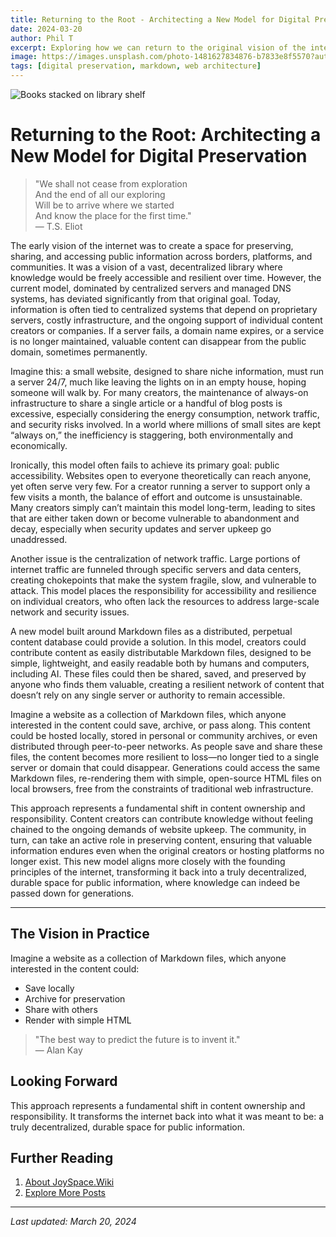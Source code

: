 ```yaml
---
title: Returning to the Root - Architecting a New Model for Digital Preservation
date: 2024-03-20
author: Phil T
excerpt: Exploring how we can return to the original vision of the internet as a decentralized library of knowledge through markdown-based content preservation.
image: https://images.unsplash.com/photo-1481627834876-b7833e8f5570?auto=format&fit=crop&q=80
tags: [digital preservation, markdown, web architecture]
---
```


![Books stacked on library shelf](https://images.unsplash.com/photo-1481627834876-b7833e8f5570?auto=format&fit=crop&q=80)

# Returning to the Root: Architecting a New Model for Digital Preservation

> "We shall not cease from exploration  
> And the end of all our exploring  
> Will be to arrive where we started  
> And know the place for the first time."  
> — T.S. Eliot

The early vision of the internet was to create a space for preserving, sharing, and accessing public information across borders, platforms, and communities. It was a vision of a vast, decentralized library where knowledge would be freely accessible and resilient over time. However, the current model, dominated by centralized servers and managed DNS systems, has deviated significantly from that original goal. Today, information is often tied to centralized systems that depend on proprietary servers, costly infrastructure, and the ongoing support of individual content creators or companies. If a server fails, a domain name expires, or a service is no longer maintained, valuable content can disappear from the public domain, sometimes permanently.

Imagine this: a small website, designed to share niche information, must run a server 24/7, much like leaving the lights on in an empty house, hoping someone will walk by. For many creators, the maintenance of always-on infrastructure to share a single article or a handful of blog posts is excessive, especially considering the energy consumption, network traffic, and security risks involved. In a world where millions of small sites are kept “always on,” the inefficiency is staggering, both environmentally and economically.

Ironically, this model often fails to achieve its primary goal: public accessibility. Websites open to everyone theoretically can reach anyone, yet often serve very few. For a creator running a server to support only a few visits a month, the balance of effort and outcome is unsustainable. Many creators simply can’t maintain this model long-term, leading to sites that are either taken down or become vulnerable to abandonment and decay, especially when security updates and server upkeep go unaddressed.

Another issue is the centralization of network traffic. Large portions of internet traffic are funneled through specific servers and data centers, creating chokepoints that make the system fragile, slow, and vulnerable to attack. This model places the responsibility for accessibility and resilience on individual creators, who often lack the resources to address large-scale network and security issues.

A new model built around Markdown files as a distributed, perpetual content database could provide a solution. In this model, creators could contribute content as easily distributable Markdown files, designed to be simple, lightweight, and easily readable both by humans and computers, including AI. These files could then be shared, saved, and preserved by anyone who finds them valuable, creating a resilient network of content that doesn’t rely on any single server or authority to remain accessible.

Imagine a website as a collection of Markdown files, which anyone interested in the content could save, archive, or pass along. This content could be hosted locally, stored in personal or community archives, or even distributed through peer-to-peer networks. As people save and share these files, the content becomes more resilient to loss—no longer tied to a single server or domain that could disappear. Generations could access the same Markdown files, re-rendering them with simple, open-source HTML files on local browsers, free from the constraints of traditional web infrastructure.

This approach represents a fundamental shift in content ownership and responsibility. Content creators can contribute knowledge without feeling chained to the ongoing demands of website upkeep. The community, in turn, can take an active role in preserving content, ensuring that valuable information endures even when the original creators or hosting platforms no longer exist. This new model aligns more closely with the founding principles of the internet, transforming it back into a truly decentralized, durable space for public information, where knowledge can indeed be passed down for generations.

---

## The Vision in Practice

Imagine a website as a collection of Markdown files, which anyone interested in the content could:
- Save locally
- Archive for preservation
- Share with others
- Render with simple HTML

> "The best way to predict the future is to invent it."  
> — Alan Kay


## Looking Forward

This approach represents a fundamental shift in content ownership and responsibility. It transforms the internet back into what it was meant to be: a truly decentralized, durable space for public information.

## Further Reading

1. [About JoySpace.Wiki](https://www.joyspace.wiki/)
2. [Explore More Posts](/updates)

---

*Last updated: March 20, 2024*